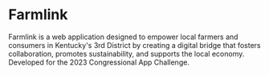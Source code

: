 # Farmlink
Farmlink is a web application designed to empower local farmers and consumers in Kentucky's 3rd District by creating a digital bridge that fosters collaboration, promotes sustainability, and supports the local economy. Developed for the 2023 Congressional App Challenge.
